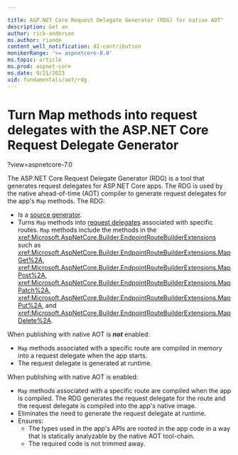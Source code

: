 ```yaml
---

title: ASP.NET Core Request Delegate Generator (RDG) for native AOT"
description: Get an 
author: rick-anderson
ms.author: riande
content_well_notification: AI-contribution
monikerRange: '>= aspnetcore-8.0'
ms.topic: article
ms.prod: aspnet-core
ms.date: 9/21/2023
uid: fundamentals/aot/rdg
---
```

# Turn Map methods into request delegates with the ASP.NET Core Request Delegate Generator

?view=aspnetcore-7.0

The ASP.NET Core Request Delegate Generator (RDG) is a tool that generates request delegates for ASP.NET Core apps. The RDG is used by the native ahead-of-time (AOT) compiler to generate request delegates for the app's `Map` methods. The RDG:

* Is a [source generator](/dotnet/csharp/roslyn-sdk/source-generators-overview).
* Turns `Map` methods into [request delegates](/dotnet/api/microsoft.aspnetcore.http.requestdelegate?view=aspnetcore-7.0) associated with specific routes. `Map` methods include the methods in the <xref:Microsoft.AspNetCore.Builder.EndpointRouteBuilderExtensions> such as <xref:Microsoft.AspNetCore.Builder.EndpointRouteBuilderExtensions.MapGet%2A>, <xref:Microsoft.AspNetCore.Builder.EndpointRouteBuilderExtensions.MapPost%2A>, <xref:Microsoft.AspNetCore.Builder.EndpointRouteBuilderExtensions.MapPatch%2A>,  <xref:Microsoft.AspNetCore.Builder.EndpointRouteBuilderExtensions.MapPut%2A>, and <xref:Microsoft.AspNetCore.Builder.EndpointRouteBuilderExtensions.MapDelete%2A>.

When publishing with native AOT is ***not*** enabled:

* `Map` methods associated with a specific route are compiled in memory into a request delegate when the app starts.
* The request delegate is generated at runtime.

When publishing with native AOT is enabled:

* `Map` methods associated with a specific route are compiled when the app is compiled. The RDG generates the request delegate for the route and the request delegate is compiled into the app's native image.
* Eliminates the need to generate the request delegate at runtime.
* Ensures:
  * The types used in the app's APIs are rooted in the app code in a way that is statically analyzable by the native AOT tool-chain.
  * The required code is not trimmed away.
